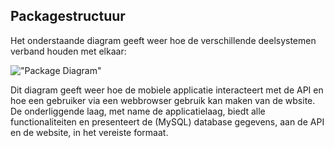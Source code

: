 ## Packagestructuur

Het onderstaande diagram geeft weer hoe de verschillende deelsystemen verband houden met elkaar:

!["Package Diagram"](assets/Packagestructuur.png)

Dit diagram geeft weer hoe de mobiele applicatie interacteert met de API en hoe een gebruiker via een webbrowser gebruik kan maken van de wbsite. De onderliggende laag, met name de applicatielaag, biedt alle functionaliteiten en presenteert de (MySQL) database gegevens, aan de API en de website, in het vereiste formaat.

